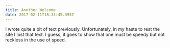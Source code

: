 ```yaml
---
title: Another Welcome
date: 2017-02-11T18:33:45.395Z
---
```


I wrote quite a bit of text previously. Unfortunately, in my haste to rest the site I lost that text. I guess, it goes to show that one must be speedy but not reckless in the use of speed.